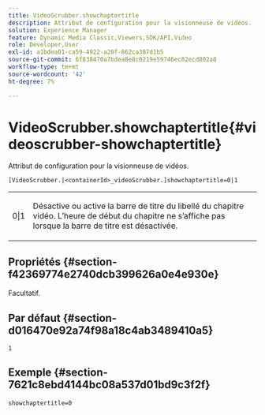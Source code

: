 ```yaml
---
title: VideoScrubber.showchaptertitle
description: Attribut de configuration pour la visionneuse de vidéos.
solution: Experience Manager
feature: Dynamic Media Classic,Viewers,SDK/API,Video
role: Developer,User
exl-id: a1bdea01-ca59-4922-a20f-862ca387d1b5
source-git-commit: 6f838470a7bdea8e8c0219e59746ec82ecd802a8
workflow-type: tm+mt
source-wordcount: '42'
ht-degree: 7%

---
```


# VideoScrubber.showchaptertitle{#videoscrubber-showchaptertitle}

Attribut de configuration pour la visionneuse de vidéos.

`[VideoScrubber.|<containerId>_videoScrubber.]showchaptertitle=0|1`

<table id="table_C616483932C2482CA9794DDD7313FD7C"> 
 <tbody> 
  <tr> 
   <td colname="col1"> <p> <span class="codeph"> 0|1</span> </p> </td> 
   <td colname="col2"> <p> Désactive ou active la barre de titre du libellé du chapitre vidéo. L’heure de début du chapitre ne s’affiche pas lorsque la barre de titre est désactivée. </p> </td> 
  </tr> 
 </tbody> 
</table>

## Propriétés {#section-f42369774e2740dcb399626a0e4e930e}

Facultatif.

## Par défaut {#section-d016470e92a74f98a18c4ab3489410a5}

`1`

## Exemple {#section-7621c8ebd4144bc08a537d01bd9c3f2f}

```
showchaptertitle=0
```
